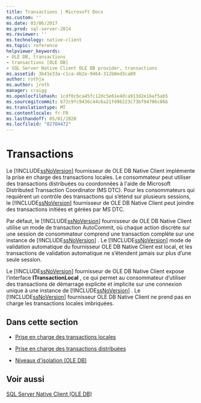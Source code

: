 ```yaml
---
title: Transactions | Microsoft Docs
ms.custom: ''
ms.date: 03/06/2017
ms.prod: sql-server-2014
ms.reviewer: ''
ms.technology: native-client
ms.topic: reference
helpviewer_keywords:
- OLE DB, transactions
- transactions [OLE DB]
- SQL Server Native Client OLE DB provider, transactions
ms.assetid: 3b41e33a-c1ca-4b2a-9464-312b0ed3ca89
author: rothja
ms.author: jroth
manager: craigg
ms.openlocfilehash: 1cdf0cbca45fc12dc5e61e4dca913d2e16af5ab5
ms.sourcegitcommit: b72c9fc9436c44c6a21fd96223c73bf94706c06b
ms.translationtype: MT
ms.contentlocale: fr-FR
ms.lasthandoff: 05/01/2020
ms.locfileid: "82704472"
---
```

# <a name="transactions"></a>Transactions
  Le [!INCLUDE[ssNoVersion](../../includes/ssnoversion-md.md)] fournisseur de OLE DB Native Client implémente la prise en charge des transactions locales. Le consommateur peut utiliser des transactions distribuées ou coordonnées à l'aide de Microsoft Distributed Transaction Coordinator (MS DTC). Pour les consommateurs qui requièrent un contrôle des transactions qui s’étend sur plusieurs sessions, le [!INCLUDE[ssNoVersion](../../includes/ssnoversion-md.md)] fournisseur de OLE DB Native Client peut joindre des transactions initiées et gérées par MS DTC.  
  
 Par défaut, le [!INCLUDE[ssNoVersion](../../includes/ssnoversion-md.md)] fournisseur de OLE DB Native Client utilise un mode de transaction AutoCommit, où chaque action discrète sur une session de consommateur comprend une transaction complète sur une instance de [!INCLUDE[ssNoVersion](../../includes/ssnoversion-md.md)] . Le [!INCLUDE[ssNoVersion](../../includes/ssnoversion-md.md)] mode de validation automatique du fournisseur OLE DB Native Client est local, et les transactions de validation automatique ne s’étendent jamais sur plus d’une seule session.  
  
 Le [!INCLUDE[ssNoVersion](../../includes/ssnoversion-md.md)] fournisseur de OLE DB Native Client expose l’interface **ITransactionLocal** , ce qui permet au consommateur d’utiliser des transactions de démarrage explicite et implicite sur une connexion unique à une instance de [!INCLUDE[ssNoVersion](../../includes/ssnoversion-md.md)] . Le [!INCLUDE[ssNoVersion](../../includes/ssnoversion-md.md)] fournisseur OLE DB Native Client ne prend pas en charge les transactions locales imbriquées.  
  
## <a name="in-this-section"></a>Dans cette section  
  
-   [Prise en charge des transactions locales](supporting-local-transactions.md)  
  
-   [Prise en charge des transactions distribuées](supporting-distributed-transactions.md)  
  
-   [Niveaux d'isolation &#40;OLE DB&#41;](isolation-levels-ole-db.md)  
  
## <a name="see-also"></a>Voir aussi  
 [SQL Server Native Client &#40;OLE DB&#41;](../native-client/ole-db/sql-server-native-client-ole-db.md)  
  
  
